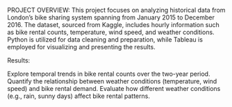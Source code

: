 PROJECT OVERVIEW:
This project focuses on analyzing historical data from London’s bike sharing system spanning from January 2015 to December 2016. The dataset, sourced from Kaggle, includes hourly information such as bike rental counts, temperature, wind speed, and weather conditions. Python is utilized for data cleaning and preparation, while Tableau is employed for visualizing and presenting the results.

Results:

Explore temporal trends in bike rental counts over the two-year period.
Quantify the relationship between weather conditions (temperature, wind speed) and bike rental demand.
Evaluate how different weather conditions (e.g., rain, sunny days) affect bike rental patterns.
